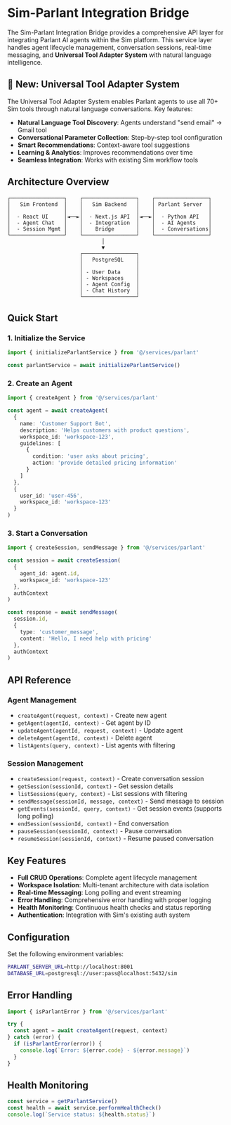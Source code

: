 # Sim-Parlant Integration Bridge

The Sim-Parlant Integration Bridge provides a comprehensive API layer for integrating Parlant AI agents within the Sim platform. This service layer handles agent lifecycle management, conversation sessions, real-time messaging, and **Universal Tool Adapter System** with natural language intelligence.

## 🚀 New: Universal Tool Adapter System

The Universal Tool Adapter System enables Parlant agents to use all 70+ Sim tools through natural language conversations. Key features:

- **Natural Language Tool Discovery**: Agents understand "send email" → Gmail tool
- **Conversational Parameter Collection**: Step-by-step tool configuration
- **Smart Recommendations**: Context-aware tool suggestions
- **Learning & Analytics**: Improves recommendations over time
- **Seamless Integration**: Works with existing Sim workflow tools

## Architecture Overview

```
┌─────────────────┐    ┌─────────────────┐    ┌─────────────────┐
│   Sim Frontend  │    │   Sim Backend   │    │ Parlant Server  │
│                 │    │                 │    │                 │
│  - React UI     │◄──►│  - Next.js API  │◄──►│  - Python API   │
│  - Agent Chat   │    │  - Integration  │    │  - AI Agents    │
│  - Session Mgmt │    │    Bridge       │    │  - Conversations│
└─────────────────┘    └─────────────────┘    └─────────────────┘
                              │
                              ▼
                       ┌─────────────────┐
                       │   PostgreSQL    │
                       │                 │
                       │ - User Data     │
                       │ - Workspaces    │
                       │ - Agent Config  │
                       │ - Chat History  │
                       └─────────────────┘
```

## Quick Start

### 1. Initialize the Service

```typescript
import { initializeParlantService } from '@/services/parlant'

const parlantService = await initializeParlantService()
```

### 2. Create an Agent

```typescript
import { createAgent } from '@/services/parlant'

const agent = await createAgent(
  {
    name: 'Customer Support Bot',
    description: 'Helps customers with product questions',
    workspace_id: 'workspace-123',
    guidelines: [
      {
        condition: 'user asks about pricing',
        action: 'provide detailed pricing information'
      }
    ]
  },
  {
    user_id: 'user-456',
    workspace_id: 'workspace-123'
  }
)
```

### 3. Start a Conversation

```typescript
import { createSession, sendMessage } from '@/services/parlant'

const session = await createSession(
  {
    agent_id: agent.id,
    workspace_id: 'workspace-123'
  },
  authContext
)

const response = await sendMessage(
  session.id,
  {
    type: 'customer_message',
    content: 'Hello, I need help with pricing'
  },
  authContext
)
```

## API Reference

### Agent Management

- `createAgent(request, context)` - Create new agent
- `getAgent(agentId, context)` - Get agent by ID
- `updateAgent(agentId, request, context)` - Update agent
- `deleteAgent(agentId, context)` - Delete agent
- `listAgents(query, context)` - List agents with filtering

### Session Management

- `createSession(request, context)` - Create conversation session
- `getSession(sessionId, context)` - Get session details
- `listSessions(query, context)` - List sessions with filtering
- `sendMessage(sessionId, message, context)` - Send message to session
- `getEvents(sessionId, query, context)` - Get session events (supports long polling)
- `endSession(sessionId, context)` - End conversation
- `pauseSession(sessionId, context)` - Pause conversation
- `resumeSession(sessionId, context)` - Resume paused conversation

## Key Features

- **Full CRUD Operations**: Complete agent lifecycle management
- **Workspace Isolation**: Multi-tenant architecture with data isolation
- **Real-time Messaging**: Long polling and event streaming
- **Error Handling**: Comprehensive error handling with proper logging
- **Health Monitoring**: Continuous health checks and status reporting
- **Authentication**: Integration with Sim's existing auth system

## Configuration

Set the following environment variables:

```bash
PARLANT_SERVER_URL=http://localhost:8001
DATABASE_URL=postgresql://user:pass@localhost:5432/sim
```

## Error Handling

```typescript
import { isParlantError } from '@/services/parlant'

try {
  const agent = await createAgent(request, context)
} catch (error) {
  if (isParlantError(error)) {
    console.log(`Error: ${error.code} - ${error.message}`)
  }
}
```

## Health Monitoring

```typescript
const service = getParlantService()
const health = await service.performHealthCheck()
console.log(`Service status: ${health.status}`)
```